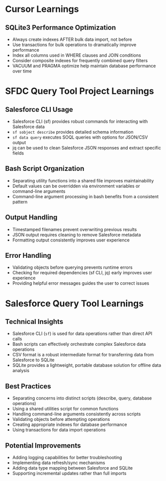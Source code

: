# Cursor Learnings

## SQLite3 Performance Optimization
- Always create indexes AFTER bulk data import, not before
- Use transactions for bulk operations to dramatically improve performance
- Index all columns used in WHERE clauses and JOIN conditions
- Consider composite indexes for frequently combined query filters
- VACUUM and PRAGMA optimize help maintain database performance over time

# SFDC Query Tool Project Learnings

## Salesforce CLI Usage
- Salesforce CLI (sf) provides robust commands for interacting with Salesforce data
- `sf sobject describe` provides detailed schema information
- `sf data query` executes SOQL queries with options for JSON/CSV output
- jq can be used to clean Salesforce JSON responses and extract specific fields

## Bash Script Organization
- Separating utility functions into a shared file improves maintainability
- Default values can be overridden via environment variables or command-line arguments
- Command-line argument processing in bash benefits from a consistent pattern

## Output Handling
- Timestamped filenames prevent overwriting previous results
- JSON output requires cleaning to remove Salesforce metadata
- Formatting output consistently improves user experience

## Error Handling
- Validating objects before querying prevents runtime errors
- Checking for required dependencies (sf CLI, jq) early improves user experience
- Providing helpful error messages guides the user to correct issues

# Salesforce Query Tool Learnings

## Technical Insights
- Salesforce CLI (`sf`) is used for data operations rather than direct API calls
- Bash scripts can effectively orchestrate complex Salesforce data operations
- CSV format is a robust intermediate format for transferring data from Salesforce to SQLite
- SQLite provides a lightweight, portable database solution for offline data analysis

## Best Practices
- Separating concerns into distinct scripts (describe, query, database operations)
- Using a shared utilities script for common functions
- Handling command-line arguments consistently across scripts
- Validating objects before attempting operations
- Creating appropriate indexes for database performance
- Using transactions for data import operations

## Potential Improvements
- Adding logging capabilities for better troubleshooting
- Implementing data refresh/sync mechanisms
- Adding data type mapping between Salesforce and SQLite
- Supporting incremental updates rather than full imports 